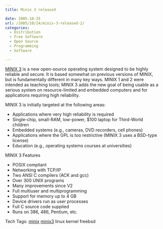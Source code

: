 ```yaml
---
title: Minix 3 released

date: 2005-10-25
url: /2005/10/24/minix-3-released-2/
categories:
  - Distribution
  - Free Software
  - Open Source
  - Programming
  - Software

---
```

[MINIX 3][1] is a new open-source operating system designed to be highly reliable and secure. It is based somewhat on previous versions of MINIX, but is fundamentally different in many key ways. MINIX 1 and 2 were intended as teaching tools; MINIX 3 adds the new goal of being usable as a serious system on resource-limited and embedded computers and for applications requiring high reliability.

MINIX 3 is initially targeted at the following areas:

  * Applications where very high reliability is required
  * Single-chip, small-RAM, low-power, $100 laptop for Third-World children
  * Embedded systems (e.g., cameras, DVD recorders, cell phones)
  * Applications where the GPL is too restrictive (MINIX 3 uses a BSD-type license)
  * Education (e.g., operating systems courses at universities)

MINIX 3 Features

  * POSIX compliant
  * Networking with TCP/IP
  * Two ANSI C compilers (ACK and gcc)
  * Over 300 UNIX programs
  * Many improvements since V2
  * Full multiuser and multiprogramming
  * Support for memory up to 4 GB
  * Device drivers run as user processes
  * Full C source code supplied
  * Runs on 386, 486, Pentium, etc.

<div>
  Tech Tags: <a rel="tag" href="http://technorati.com/tag/minix">minix</a> <a rel="tag" href="http://technorati.com/tag/minix3">minix3</a> linux kernel freebsd
</div>

 [1]: http://www.minix3.org